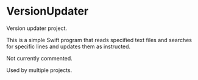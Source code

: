 # VersionUpdater

Version updater project.

This is a simple Swift program that reads specified text files and searches for specific lines and updates them as instructed.

Not currently commented.

Used by multiple projects.
